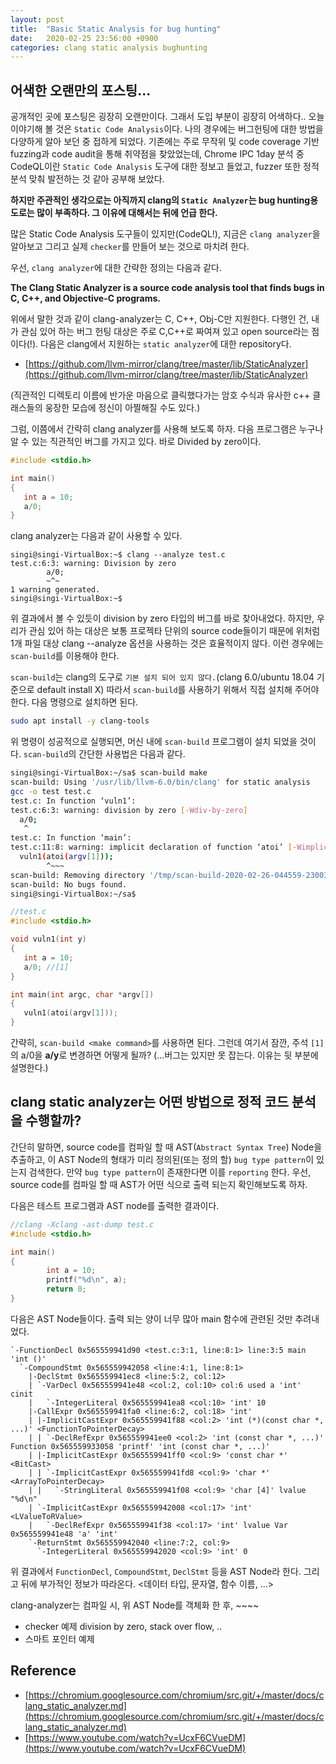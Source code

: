 ```yaml
---
layout: post
title:  "Basic Static Analysis for bug hunting"
date:   2020-02-25 23:56:00 +0900
categories: clang static analysis bughunting
---
```


## 어색한 오랜만의 포스팅...

공개적인 곳에 포스팅은 굉장히 오랜만이다. 그래서 도입 부분이 굉장히 어색하다..
오늘 이야기해 볼 것은 `Static Code Analysis`이다.  나의 경우에는 버그헌팅에 대한 방법을 다양하게 알아 보던 중 접하게 되었다. 기존에는 주로 무작위 및 code coverage 기반 fuzzing과 code audit을 통해 취약점을 찾았었는데, Chrome IPC 1day 분석 중 CodeQL이란 `Static Code Analysis` 도구에 대한 정보고 들었고, fuzzer 또한 정적 분석 맞춰 발전하는 것 같아 공부해 보았다. 

**하지만 주관적인 생각으로는 아직까지 clang의 `Static Analyzer`는 bug hunting용도로는 많이 부족하다. 그 이유에 대해서는 뒤에 언급 한다.**

많은 Static Code Analysis 도구들이 있지만(CodeQL!), 지금은 `clang analyzer`을 알아보고 그리고 실제 `checker`를 만들어 보는 것으로 마치려 한다.

우선, `clang analyzer`에 대한 간략한 정의는 다음과 같다.

**The Clang Static Analyzer is a source code analysis tool that finds bugs in C, C++, and Objective-C programs.**

위에서 말한 것과 같이 clang-analyzer는 C, C++, Obj-C만 지원한다. 다행인 건, 내가 관심 있어 하는 버그 헌팅 대상은 주로 C,C++로 짜여져 있고 open source라는 점이다(!). 다음은 clang에서 지원하는 `static analyzer`에 대한 repository다.

* [https://github.com/llvm-mirror/clang/tree/master/lib/StaticAnalyzer](https://github.com/llvm-mirror/clang/tree/master/lib/StaticAnalyzer)

(직관적인 디렉토리 이름에 반가운 마음으로 클릭했다가는 암호 수식과 유사한 c++ 클래스들의 웅장한 모습에 정신이 아찔해질 수도 있다.) 

그럼, 이쯤에서 간략히 clang analyzer를 사용해 보도록 하자. 다음 프로그램은 누구나 알 수 있는 직관적인 버그를 가지고 있다. 바로 Divided by zero이다.

```c
#include <stdio.h>

int main()
{
   int a = 10;
   a/0;
}
```
clang analyzer는 다음과 같이 사용할 수 있다.
```plaintext
singi@singi-VirtualBox:~$ clang --analyze test.c
test.c:6:3: warning: Division by zero
        a/0;
        ~^~
1 warning generated.
singi@singi-VirtualBox:~$
```
위 결과에서 볼 수 있듯이 division by zero 타입의 버그를 바로 찾아내었다. 하지만, 우리가 관심 있어 하는 대상은 보통 프로젝타 단위의 source code들이기 때문에 위처럼 1개 파일 대상 clang --analyze 옵션을 사용하는 것은 효율적이지 않다. 이런 경우에는 `scan-build`를 이용해야 한다.

`scan-build`는 clang의 도구로 `기본 설치 되어 있지 않다.`(clang 6.0/ubuntu 18.04 기준으로 default install X) 따라서 `scan-build`를 사용하기 위해서 직접 설치해 주어야 한다. 다음 명령으로 설치하면 된다.

```bash
sudo apt install -y clang-tools
```

위 명령이 성공적으로 실행되면, 머신 내에 `scan-build` 프로그램이 설치 되었을 것이다. `scan-build`의 간단한 사용법은 다음과 같다.

```bash
singi@singi-VirtualBox:~/sa$ scan-build make
scan-build: Using '/usr/lib/llvm-6.0/bin/clang' for static analysis
gcc -o test test.c
test.c: In function ‘vuln1’:
test.c:6:3: warning: division by zero [-Wdiv-by-zero]
  a/0;
   ^
test.c: In function ‘main’:
test.c:11:8: warning: implicit declaration of function ‘atoi’ [-Wimplicit-function-declaration]
  vuln1(atoi(argv[1]));
        ^~~~
scan-build: Removing directory '/tmp/scan-build-2020-02-26-044559-23003-1' because it contains no reports.
scan-build: No bugs found.
singi@singi-VirtualBox:~/sa$
```

```c++
//test.c
#include <stdio.h>

void vuln1(int y)
{
   int a = 10;
   a/0; //[1]
}

int main(int argc, char *argv[])
{
   vuln1(atoi(argv[1]));
}
```
간략히, `scan-build <make command>`를 사용하면 된다. 그런데 여기서 잠깐, 주석 `[1]`의 a/0을 **a/y**로 변경하면 어떻게 될까? (...버그는 있지만 못 잡는다. 이유는 뒷 부분에 설명한다.)

## clang static analyzer는 어떤 방법으로 정적 코드 분석을 수행할까?

간단히 말하면, source code를 컴파일 할 때 AST(`Abstract Syntax Tree`) Node을 추출하고, 이 AST Node의 형태가 미리 정의된(또는 정의 할) `bug type pattern`이 있는지 검색한다. 만약 `bug type pattern`이 존재한다면 이를 `reporting` 한다. 우선, source code를 컴파일 할 때 AST가 어떤 식으로 출력 되는지 확인해보도록 하자.  

다음은 테스트 프로그램과 AST node를 출력한 결과이다.

```c
//clang -Xclang -ast-dump test.c
#include <stdio.h>

int main()
{
        int a = 10;
        printf("%d\n", a);
        return 0;
}
```
다음은 AST Node들이다. 출력 되는 양이 너무 많아 main 함수에 관련된 것만 추려내었다.
```
`-FunctionDecl 0x565559941d90 <test.c:3:1, line:8:1> line:3:5 main 'int ()'
  `-CompoundStmt 0x565559942058 <line:4:1, line:8:1>
    |-DeclStmt 0x565559941ec8 <line:5:2, col:12>
    | `-VarDecl 0x565559941e48 <col:2, col:10> col:6 used a 'int' cinit
    |   `-IntegerLiteral 0x565559941ea8 <col:10> 'int' 10
    |-CallExpr 0x565559941fa0 <line:6:2, col:18> 'int'
    | |-ImplicitCastExpr 0x565559941f88 <col:2> 'int (*)(const char *, ...)' <FunctionToPointerDecay>
    | | `-DeclRefExpr 0x565559941ee0 <col:2> 'int (const char *, ...)' Function 0x565559933058 'printf' 'int (const char *, ...)'
    | |-ImplicitCastExpr 0x565559941ff0 <col:9> 'const char *' <BitCast>
    | | `-ImplicitCastExpr 0x565559941fd8 <col:9> 'char *' <ArrayToPointerDecay>
    | |   `-StringLiteral 0x565559941f08 <col:9> 'char [4]' lvalue "%d\n"
    | `-ImplicitCastExpr 0x565559942008 <col:17> 'int' <LValueToRValue>
    |   `-DeclRefExpr 0x565559941f38 <col:17> 'int' lvalue Var 0x565559941e48 'a' 'int'
    `-ReturnStmt 0x565559942040 <line:7:2, col:9>
      `-IntegerLiteral 0x565559942020 <col:9> 'int' 0
```

위 결과에서 `FunctionDecl`, `CompoundStmt`, `DeclStmt` 등을 AST Node라 한다. 그리고 뒤에 부가적인 정보가 따라온다. <데이터 타입, 문자열, 함수 이름, ...>

clang-analyzer는 컴파일 시, 위 AST Node를 객체화 한 후, ~~~~
- checker 예제 division by zero, stack over flow, ..
- 스마트 포인터 예제


## Reference
- [https://chromium.googlesource.com/chromium/src.git/+/master/docs/clang_static_analyzer.md](https://chromium.googlesource.com/chromium/src.git/+/master/docs/clang_static_analyzer.md)
- [https://www.youtube.com/watch?v=UcxF6CVueDM](https://www.youtube.com/watch?v=UcxF6CVueDM)